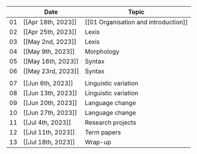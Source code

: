 |    | Date               | Topic                                |
|----|--------------------|--------------------------------------|
| 01 | [[Apr 18th, 2023]] | [[01 Organisation and introduction]] |
| 02 | [[Apr 25th, 2023]] | Lexis                                |
| 03 | [[May 2nd, 2023]]  | Lexis                                |
| 04 | [[May 9th, 2023]]  | Morphology                           |
| 05 | [[May 16th, 2023]] | Syntax                               |
| 06 | [[May 23rd, 2023]] | Syntax                               |
|    |                    |                                      |
| 07 | [[Jun 6th, 2023]]  | Linguistic variation                 |
| 08 | [[Jun 13th, 2023]] | Linguistic variation                 |
| 09 | [[Jun 20th, 2023]] | Language change                      |
| 10 | [[Jun 27th, 2023]] | Language change                      |
| 11 | [[Jul 4th, 2023]]  | Research projects                    |
| 12 | [[Jul 11th, 2023]] | Term papers                          |
| 13 | [[Jul 18th, 2023]] | Wrap-up                              |
